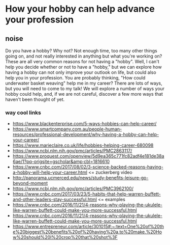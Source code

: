 # How your hobby can help advance your profession




## noise
Do you have a hobby? Why not? Not enough time, too many other things going on, and not really interested in anything but what you're working on? These are all very common reasons for not having a "hobby". Well, I can't help you decide whether or not to have a "hobby," but we can explore how having a hobby can not only improve your outlook on life, but could also help you in your profession. You are probably thinking, "How could underwater basket weaving" help me in my career? There are lots of ways, but you will need to come to my talk! We will explore a number of ways your hobby could help, and, if we are not careful, discover a few more ways that haven't been thought of yet.




### way cool links

- https://www.blackenterprise.com/5-ways-hobbies-can-help-career/
- https://www.smartcompany.com.au/people-human-resources/professional-development/why-having-a-hobby-can-help-your-career/
- https://www.marieclaire.co.uk/life/hobbies-helping-career-680098
- https://www.ncbi.nlm.nih.gov/pmc/articles/PMC2863117/
- https://www.proquest.com/openview/5d9ea365c771fc82adf4e181de38a6ae/1?pq-origsite=gscholar&amp;cbl=1816610
- https://www.cnbc.com/2017/08/02/3-science-backed-reasons-having-a-hobby-will-help-your-career.html  <= zuckerberg video
- http://panorama.ucmerced.edu/news/study-benefits-leisure-go-beyond-moment
- https://www.ncbi.nlm.nih.gov/pmc/articles/PMC3962100/
- https://www.cnbc.com/2017/03/23/5-habits-that-help-warren-buffett-and-other-leaders-stay-successful.html <= examples
- https://www.cnbc.com/2016/11/21/4-reasons-why-playing-the-ukulele-like-warren-buffett-could-make-you-more-successful.html
- https://www.cnbc.com/2016/11/21/4-reasons-why-playing-the-ukulele-like-warren-buffett-could-make-you-more-successful.html
- https://www.entrepreneur.com/article/301015#:~:text=One%20of%20the%20biggest%20benefits%20of%20having%20a,to%20make.%20How%20should%20I%20crop%20that%20shot%3F


